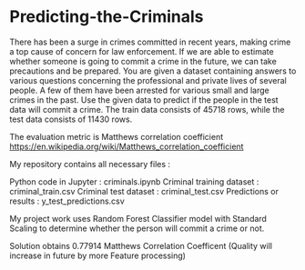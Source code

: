 # Predicting-the-Criminals
There has been a surge in crimes committed in recent years, making crime a top cause of concern for law enforcement. If we are able to estimate whether someone is going to commit a crime in the future, we can take precautions and be prepared. You are given a dataset containing answers to various questions concerning the professional and private lives of several people. A few of them have been arrested for various small and large crimes in the past. Use the given data to predict if the people in the test data will commit a crime. The train data consists of 45718 rows, while the test data consists of 11430 rows.

The evaluation metric is Matthews correlation coefficient
        https://en.wikipedia.org/wiki/Matthews_correlation_coefficient

My repository contains all necessary files :

Python code in Jupyter : criminals.ipynb
Criminal training dataset : criminal_train.csv
Criminal test dataset : criminal_test.csv
Predictions or results : y_test_predictions.csv

My project work uses Random Forest Classifier model with Standard Scaling to determine whether the person will commit a crime or not.

Solution obtains 0.77914 Matthews Correlation Coefficent (Quality will increase in future by more Feature processing)
